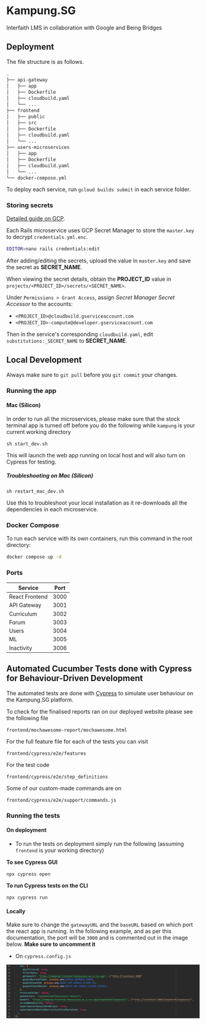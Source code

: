 # Kampung.SG

Interfaith LMS in collaboration with Google and Being Bridges

## Deployment

The file structure is as follows.

```text
.
├── api-gateway
│   ├── app
│   ├── Dockerfile
│   ├── cloudbuild.yaml
│   └── ...
├── frontend
│   ├── public
│   ├── src
│   ├── Dockerfile
│   ├── cloudbuild.yaml
│   └── ...
├── users-microservices
│   ├── app
│   ├── Dockerfile
│   ├── cloudbuild.yaml
│   └── ...
└── docker-compose.yml
```

To deploy each service, run `gcloud builds submit` in each service folder.

### Storing secrets

[Detailed guide on GCP](https://cloud.google.com/ruby/rails/run#store_secret_values_in).

Each Rails microservice uses GCP Secret Manager to store the `master.key` to decrypt `credentials.yml.enc`.

```sh
EDITOR=nano rails credentials:edit
```

After adding/editing the secrets, upload the value in `master.key` and save the secret as **SECRET_NAME**.

When viewing the secret details, obtain the **PROJECT_ID** value in `projects/<PROJECT_ID>/secrets/<SECRET_NAME>`.

Under `Permissions > Grant Access`, assign _Secret Manager Secret Accessor_ to the accounts:

- `<PROJECT_ID>@cloudbuild.gserviceaccount.com`
- `<PROJECT_ID>-compute@developer.gserviceaccount.com`

Then in the service's corresponding `cloudbuild.yaml`, edit `substitutions:_SECRET_NAME` to **SECRET_NAME**.

## Local Development

Always make sure to `git pull` before you `git commit` your changes.

### Running the app

#### Mac (Silicon)

In order to run all the microservices, please make sure that the stock terminal app is turned off before you do the following while `kampung` is your current working directory

```shell
sh start_dev.sh
```

This will launch the web app running on local host and will also turn on Cypress for testing.

##### Troubleshooting on Mac (Silicon)

```shell
sh restart_mac_dev.sh
```

Use this to troubleshoot your local installation as it re-downloads all the dependencies in each microservice.

### Docker Compose

To run each service with its own containers, run this command in the root directory:

```sh
docker compose up -d
```

### Ports

| Service        | Port |
| -------------- | ---- |
| React Frontend | 3000 |
| API Gateway    | 3001 |
| Curriculum     | 3002 |
| Forum          | 3003 |
| Users          | 3004 |
| ML             | 3005 |
| Inactivity     | 3006 |

## Automated Cucumber Tests done with Cypress for Behaviour-Driven Development

The automated tests are done with [Cypress](https://docs.cypress.io/guides/overview/why-cypress) to simulate user behaviour on the Kampung.SG platform.

To check for the finalised reports ran on our deployed website please see the following file
```
frontend/mochawesome-report/mochawesome.html
```

For the full feature file for each of the tests you can visit
```
frontend/cypress/e2e/features
```

For the test code
```
frontend/cypress/e2e/step_definitions
```

Some of our custom-made commands are on
```
frontend/cypress/e2e/support/commands.js
```

### Running the tests

#### On deployment
- To run the tests on deployment simply run the following (assuming `frontend` is your working directory)

**To see Cypress GUI**
```
npx cypress open
```
**To run Cypress tests on the CLI**
```
npx cypress run
```

#### Locally
Make sure to change the `gatewayURL` and the `baseURL` based on which port the react app is running. In the following example, and as per this documentation, the port will be `3000` and is commented out in the image below.
**Make sure to uncomment it**

- On `cypress.config.js`

![Alt tex](frontend/cypress/cypressconfigimage.png)
